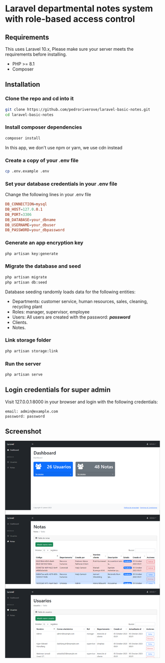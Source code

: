 # Laravel departmental notes system with role-based access control

## Requirements

This uses Laravel 10.x, Please make sure your server meets the requirements before installing.
- PHP >= 8.1
- Composer

## Installation

### Clone the repo and cd into it

```bash
git clone https://github.com/pedroriverove/laravel-basic-notes.git
cd laravel-basic-notes
```

### Install composer dependencies

```bash
composer install
```
In this app, we don't use npm or yarn, we use cdn instead

### Create a copy of your .env file
    
```bash
cp .env.example .env
```

### Set your database credentials in your .env file

Change the following lines in your .env file
```conf
DB_CONNECTION=mysql
DB_HOST=127.0.0.1
DB_PORT=3306
DB_DATABASE=your_dbname
DB_USERNAME=your_dbuser
DB_PASSWORD=your_dbpassword
```

### Generate an app encryption key

```bash
php artisan key:generate
```

### Migrate the database and seed

```bash
php artisan migrate
php artisan db:seed
```
Database seeding randomly loads data for the following entities:
* Departments: customer service, human resources, sales, cleaning, recycling plant
* Roles: manager, supervisor, employee
* Users: All users are created with the password: ***password***
* Clients.
* Notes.

### Link storage folder

```bash
php artisan storage:link
```

### Run the server

```bash
php artisan serve
```

## Login credentials for super admin

Visit 127.0.0.1:8000 in your browser and login with the following credentials:
```
email: admin@example.com
password: password
```

## Screenshot

![](./screenshot.png)
